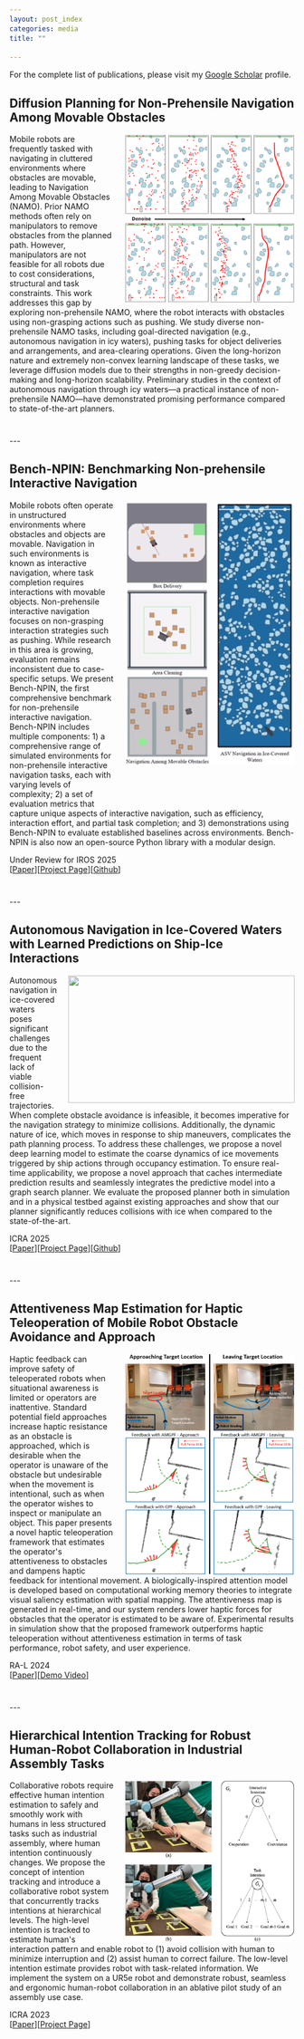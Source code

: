 ```yaml
---
layout: post_index
categories: media
title: ""

---
```


For the complete list of publications, please visit my [Google Scholar](https://scholar.google.ca/citations?user=8zyHdjoAAAAJ&hl=en&oi=ao) profile.


## Diffusion Planning for Non-Prehensile Navigation Among Movable Obstacles
<img style="float: right; padding-left:20px;" src="/assets/diffusion_visual2.png" width="300" height="298">

Mobile robots are frequently tasked with navigating in cluttered environments where obstacles are movable, leading to Navigation Among Movable Obstacles (NAMO). Prior NAMO methods often rely on manipulators to remove obstacles from the planned path. However, manipulators are not feasible for all robots due to cost considerations, structural and task constraints. This work addresses this gap by exploring non-prehensile NAMO, where the robot interacts with obstacles using non-grasping actions such as pushing. We study diverse non-prehensile NAMO tasks, including goal-directed navigation (e.g., autonomous navigation in icy waters), pushing tasks for object deliveries and arrangements, and area-clearing operations. Given the long-horizon nature and extremely non-convex learning landscape of these tasks, we leverage diffusion models due to their strengths in non-greedy decision-making and long-horizon scalability. Preliminary studies in the context of autonomous navigation through icy waters—a practical instance of non-prehensile NAMO—have demonstrated promising performance compared to state-of-the-art planners.

<p style="margin-top: 40px;"></p>
---

## Bench-NPIN: Benchmarking Non-prehensile Interactive Navigation
<img style="float: right; padding-left:20px; padding-bottom: 70px;" src="/assets/benchnpin_intro.gif" width="300" height="470">

Mobile robots often operate in unstructured environments where obstacles and objects are movable. Navigation in such environments is known as interactive navigation, where task completion requires interactions with movable objects. Non-prehensile interactive navigation focuses on non-grasping interaction strategies such as pushing. While research in this area is growing, evaluation remains inconsistent due to case-specific setups. We present Bench-NPIN, the first comprehensive benchmark for non-prehensile interactive navigation. Bench-NPIN includes multiple components: 1) a comprehensive range of simulated environments for non-prehensile interactive navigation tasks, each with varying levels of complexity; 2) a set of evaluation metrics that capture unique aspects of interactive navigation, such as efficiency, interaction effort, and partial task completion; and 3) demonstrations using Bench-NPIN to evaluate established baselines across environments. Bench-NPIN is also now an open-source Python library with a modular design.

Under Review for IROS 2025 <br>
[[Paper](https://arxiv.org/pdf/2409.11326v1)][[Project Page](https://sites.google.com/view/bench-npin/home)][[Github](https://github.com/IvanIZ/BenchNPIN)]
<br>
<p style="margin-top: 40px;"></p>
---

## Autonomous Navigation in Ice-Covered Waters with Learned Predictions on Ship-Ice Interactions
<img style="float: right; padding-left:20px;" src="/assets/method_video_fps7.gif" width="400" height="225">

Autonomous navigation in ice-covered waters poses significant challenges due to the frequent lack of viable collision-free trajectories. When complete obstacle avoidance is infeasible, it becomes imperative for the navigation strategy to minimize collisions. Additionally, the dynamic nature of ice, which moves in response to ship maneuvers, complicates the path planning process. To address these challenges, we propose a novel deep learning model to estimate the coarse dynamics of ice movements triggered by ship actions through occupancy estimation. To ensure real-time applicability, we propose a novel approach that caches intermediate prediction results and seamlessly integrates the predictive model into a graph search planner. We evaluate the proposed planner both in simulation and in a physical testbed against existing approaches and show that our planner significantly reduces collisions with ice when compared to the state-of-the-art.

ICRA 2025 <br>
[[Paper](https://arxiv.org/pdf/2409.11326v1)][[Project Page](https://sites.google.com/view/predictive-asv-nav/)][[Github](https://github.com/IvanIZ/predictive-asv-planner)]
<br>
<p style="margin-top: 40px;"></p>
---

## Attentiveness Map Estimation for Haptic Teleoperation of Mobile Robot Obstacle Avoidance and Approach
<img style="float: right; padding-left:20px;" src="/assets/real_world_prelim_v4.png" width="300" height="390">

Haptic feedback can improve safety of teleoperated robots when situational awareness is limited or operators are inattentive. Standard potential field approaches increase haptic resistance as an obstacle is approached, which is desirable when the operator is unaware of the obstacle but undesirable when the movement is intentional, such as when the operator wishes to inspect or manipulate an object. This paper presents a novel haptic teleoperation framework that estimates the operator's attentiveness to obstacles and dampens haptic feedback for intentional movement. A biologically-inspired attention model is developed based on computational working memory theories to integrate visual saliency estimation with spatial mapping. The attentiveness map is generated in real-time, and our system renders lower haptic forces for obstacles that the operator is estimated to be aware of. Experimental results in simulation show that the proposed framework outperforms haptic teleoperation without attentiveness estimation in terms of task performance, robot safety, and user experience.

RA-L 2024 <br> 
[[Paper](https://ieeexplore.ieee.org/abstract/document/10400830)][[Demo Video](https://drive.google.com/file/d/107Mi25OYJLrMjxFr7Zrt1dxcU89oRw4U/view?usp=drive_link)]
<br>
<p style="margin-top: 40px;"></p>
---

## Hierarchical Intention Tracking for Robust Human-Robot Collaboration in Industrial Assembly Tasks
<img style="float: right; padding-left:20px;" src="/assets/hit_project/hit_visual.png" width="300" height="285">

Collaborative robots require effective human intention estimation to safely and smoothly work with humans in less structured tasks such as industrial assembly, where human intention continuously changes. We propose the concept of intention tracking and introduce a collaborative robot system that concurrently tracks intentions at hierarchical levels. The high-level intention is tracked to estimate human's interaction pattern and enable robot to (1) avoid collision with human to minimize interruption and (2) assist human to correct failure. The low-level intention estimate provides robot with task-related information. We implement the system on a UR5e robot and demonstrate robust, seamless and ergonomic human-robot collaboration in an ablative pilot study of an assembly use case.

ICRA 2023 <br> 
[[Paper](https://ieeexplore.ieee.org/abstract/document/10160515)][[Project Page](https://sites.google.com/view/hierarchicalintentiontracking)]
